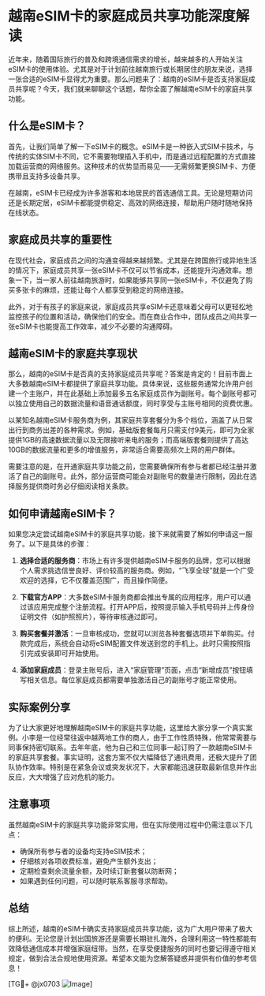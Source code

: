 # 越南eSIM卡的家庭成员共享功能深度解读

近年来，随着国际旅行的普及和跨境通信需求的增长，越来越多的人开始关注eSIM卡的使用体验。尤其是对于计划前往越南旅行或长期居住的朋友来说，选择一张合适的eSIM卡显得尤为重要。那么问题来了：越南的eSIM卡是否支持家庭成员共享呢？今天，我们就来聊聊这个话题，帮你全面了解越南eSIM卡的家庭共享功能。

## 什么是eSIM卡？

首先，让我们简单了解一下eSIM卡的概念。eSIM卡是一种嵌入式SIM卡技术，与传统的实体SIM卡不同，它不需要物理插入手机中，而是通过远程配置的方式直接加载运营商的网络服务。这种技术的优势显而易见——无需频繁更换SIM卡、方便携带且支持多设备共享。

在越南，eSIM卡已经成为许多游客和本地居民的首选通信工具。无论是短期访问还是长期定居，eSIM卡都能提供稳定、高效的网络连接，帮助用户随时随地保持在线状态。

## 家庭成员共享的重要性

在现代社会，家庭成员之间的沟通变得越来越频繁。尤其是在跨国旅行或异地生活的情况下，家庭成员共享一张eSIM卡不仅可以节省成本，还能提升沟通效率。想象一下，当一家人前往越南旅游时，如果能够共享同一张eSIM卡，不仅避免了购买多张卡的麻烦，还能让每个人都享受到稳定的网络连接。

此外，对于有孩子的家庭来说，家庭成员共享eSIM卡还意味着父母可以更轻松地监控孩子的位置和活动，确保他们的安全。而在商业合作中，团队成员之间共享一张eSIM卡也能提高工作效率，减少不必要的沟通障碍。

## 越南eSIM卡的家庭共享现状

那么，越南的eSIM卡是否真的支持家庭成员共享呢？答案是肯定的！目前市面上大多数越南eSIM卡都提供了家庭共享功能。具体来说，这些服务通常允许用户创建一个主账户，并在此基础上添加最多五名家庭成员作为副账号。每个副账号都可以独立使用自己的数据流量和语音通话额度，同时享受与主账号相同的资费优惠。

以某知名越南eSIM卡服务商为例，其家庭共享套餐分为多个档位，涵盖了从日常出行到商务出差的各种需求。例如，基础版套餐每月只需支付9美元，即可为全家提供1GB的高速数据流量以及无限接听来电的服务；而高端版套餐则提供了高达10GB的数据流量和更多的增值服务，非常适合需要高频次上网的用户群体。

需要注意的是，在开通家庭共享功能之前，您需要确保所有参与者都已经注册并激活了自己的副账号。此外，部分运营商可能会对副账号的数量进行限制，因此在选择服务提供商时务必仔细阅读相关条款。

## 如何申请越南eSIM卡？

如果您决定尝试越南eSIM卡的家庭共享功能，接下来就需要了解如何申请这一服务了。以下是具体的步骤：

1. **选择合适的服务商**：市场上有许多提供越南eSIM卡服务的品牌，您可以根据个人需求挑选信誉良好、评价较高的服务商。例如，“飞享全球”就是一个广受欢迎的选择，它不仅覆盖范围广，而且操作简便。
   
2. **下载官方APP**：大多数eSIM卡服务商都会推出专属的应用程序，用户可以通过该应用完成整个注册流程。打开APP后，按照提示输入手机号码并上传身份证明文件（如护照照片），等待审核通过即可。

3. **购买套餐并激活**：一旦审核成功，您就可以浏览各种套餐选项并下单购买。付款完成后，系统会自动将eSIM配置文件发送到您的手机上。此时只需按照指引完成安装即可开始使用。

4. **添加家庭成员**：登录主账号后，进入“家庭管理”页面，点击“新增成员”按钮填写相关信息。每位家庭成员都需要单独激活自己的副账号才能正常使用。

## 实际案例分享

为了让大家更好地理解越南eSIM卡的家庭共享功能，这里给大家分享一个真实案例。小李是一位经常往返中越两地工作的商人，由于工作性质特殊，他常常需要与同事保持密切联系。去年年底，他为自己和三位同事一起订购了一款越南eSIM卡的家庭共享套餐。事实证明，这套方案不仅大幅降低了通讯费用，还极大提升了团队协作效率。特别是在紧急会议或突发状况下，大家都能迅速获取最新信息并作出反应，大大增强了应对危机的能力。

## 注意事项

虽然越南eSIM卡的家庭共享功能非常实用，但在实际使用过程中仍需注意以下几点：

- 确保所有参与者的设备均支持eSIM技术；
- 仔细核对各项收费标准，避免产生额外支出；
- 定期检查剩余流量余额，及时续订新套餐以防断网；
- 如果遇到任何问题，可以随时联系客服寻求帮助。

## 总结

综上所述，越南的eSIM卡确实支持家庭成员共享功能，这为广大用户带来了极大的便利。无论您是计划出国旅游还是需要长期驻扎海外，合理利用这一特性都能有效降低通信成本并增强家庭纽带。当然，在享受便捷服务的同时也要记得遵守相关规定，做到合法合规地使用资源。希望本文能为您解答疑惑并提供有价值的参考信息！

[TG💪+ @jx0703 ![Image](https://github.com/user-attachments/assets/dbca1d08-cadb-493c-b0ec-ad6f7a83f270)]